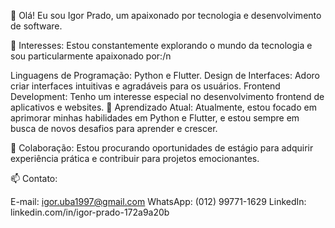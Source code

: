 👋 Olá! Eu sou Igor Prado, um apaixonado por tecnologia e desenvolvimento de software.

🔭 Interesses: Estou constantemente explorando o mundo da tecnologia e sou particularmente apaixonado por:/n

Linguagens de Programação: Python e Flutter.
Design de Interfaces: Adoro criar interfaces intuitivas e agradáveis para os usuários.
Frontend Development: Tenho um interesse especial no desenvolvimento frontend de aplicativos e websites.
🌱 Aprendizado Atual: Atualmente, estou focado em aprimorar minhas habilidades em Python e Flutter, e estou sempre em busca de novos desafios para aprender e crescer.

💼 Colaboração: Estou procurando oportunidades de estágio para adquirir experiência prática e contribuir para projetos emocionantes.

📫 Contato:

E-mail: igor.uba1997@gmail.com
WhatsApp: (012) 99771-1629
LinkedIn: linkedin.com/in/igor-prado-172a9a20b
